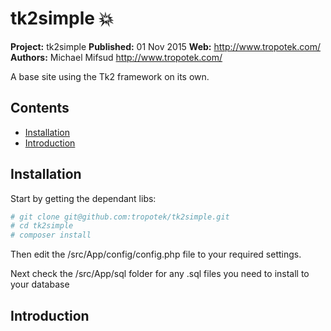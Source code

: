 # tk2simple :boom: 

__Project:__ tk2simple 
__Published:__ 01 Nov 2015
__Web:__ <http://www.tropotek.com/>  
__Authors:__ Michael Mifsud <http://www.tropotek.com/>  
  
A base site using the Tk2 framework on its own.

## Contents

- [Installation](#installation)
- [Introduction](#introduction)


## Installation

Start by getting the dependant libs:
```bash
# git clone git@github.com:tropotek/tk2simple.git
# cd tk2simple
# composer install
```

Then edit the /src/App/config/config.php file to your required settings.

Next check the /src/App/sql folder for any .sql files you need to install to your database

## Introduction

